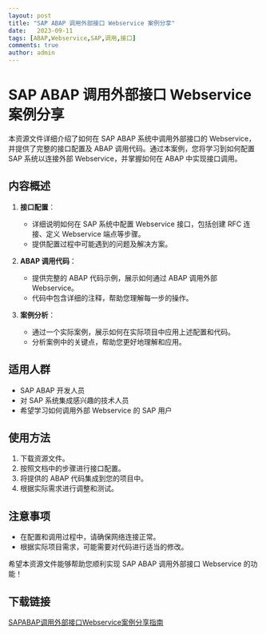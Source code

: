 ```yaml
---
layout: post
title: "SAP ABAP 调用外部接口 Webservice 案例分享"
date:   2023-09-11
tags: [ABAP,Webservice,SAP,调用,接口]
comments: true
author: admin
---
```

# SAP ABAP 调用外部接口 Webservice 案例分享

本资源文件详细介绍了如何在 SAP ABAP 系统中调用外部接口的 Webservice，并提供了完整的接口配置及 ABAP 调用代码。通过本案例，您将学习到如何配置 SAP 系统以连接外部 Webservice，并掌握如何在 ABAP 中实现接口调用。

## 内容概述

1. **接口配置**：
   - 详细说明如何在 SAP 系统中配置 Webservice 接口，包括创建 RFC 连接、定义 Webservice 端点等步骤。
   - 提供配置过程中可能遇到的问题及解决方案。

2. **ABAP 调用代码**：
   - 提供完整的 ABAP 代码示例，展示如何通过 ABAP 调用外部 Webservice。
   - 代码中包含详细的注释，帮助您理解每一步的操作。

3. **案例分析**：
   - 通过一个实际案例，展示如何在实际项目中应用上述配置和代码。
   - 分析案例中的关键点，帮助您更好地理解和应用。

## 适用人群

- SAP ABAP 开发人员
- 对 SAP 系统集成感兴趣的技术人员
- 希望学习如何调用外部 Webservice 的 SAP 用户

## 使用方法

1. 下载资源文件。
2. 按照文档中的步骤进行接口配置。
3. 将提供的 ABAP 代码集成到您的项目中。
4. 根据实际需求进行调整和测试。

## 注意事项

- 在配置和调用过程中，请确保网络连接正常。
- 根据实际项目需求，可能需要对代码进行适当的修改。

希望本资源文件能够帮助您顺利实现 SAP ABAP 调用外部接口 Webservice 的功能！

## 下载链接

[SAPABAP调用外部接口Webservice案例分享指南](https://pan.quark.cn/s/d31a719f5444)